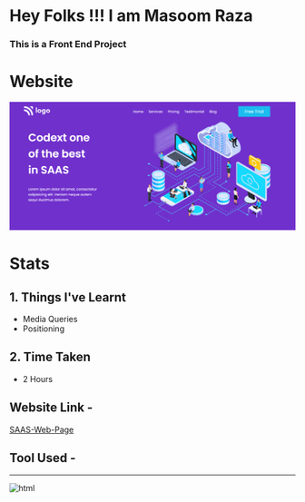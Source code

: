 # Hey Folks !!! I am Masoom Raza    
### This is a Front End Project 
# Website
![SAAS Page](./final.png)
# Stats 
## 1. Things I've Learnt 
  - Media Queries
  - Positioning
## 2. Time Taken
- 2 Hours 
## Website Link -
[SAAS-Web-Page](https://razamasoom-web-page.netlify.app/)
## Tool Used - 
---
![html](https://img.shields.io/badge/HTML-CSS-blue)